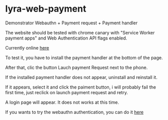 # lyra-web-payment

Demonstrator Webauthn + Payment request + Payment handler

The website should be tested with chrome canary with "Service Worker payment apps" and Web Authentication API flags enabled.

Currently online [here](https://test-payment-handler.appspot.com/)

To test it, you have to install the payment handler at the bottom of the page.

After that, clic the button Lauch payment Request next to the phone.

If the installed payment handler does not appear, uninstall and reinstall it.

If it appears, select it and click the paiment button, i will probably fail the first time, just reclick on launch payment request and retry.

A login page will appear. It does not works at this time.

If you wants to try the webauthn authentication, you can do it [here](https://test-payment-handler.appspot.com/pages/authentication.html)